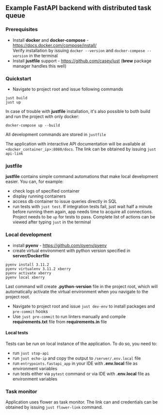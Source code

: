 ## Example FastAPI backend with distributed task queue

### Prerequisites
- Install **docker** and **docker-compose** - https://docs.docker.com/compose/install/
<br> Verify installation by issuing `docker --version` and `docker-compose --version` in the terminal
- Install **justfile** support - https://github.com/casey/just (**brew** package manager handles this well)

### Quickstart
- Navigate to project root and issue following commands
```
just build
just up
```
In case of trouble with **justfile** installation, it's also possible to both build and run
the project with only docker:
```
docker-compose up --build
```
All development commands are stored in `justfile`

The application with interactive API documentation will be available at
`<docker_container_ip>:8080/docs`.
The link can be obtained by issuing `just api-link`

### justfile
**justfile** contains simple command automations that make local development easier. You can, for
example:
- check logs of specified container
- display running containers
- access db container to issue queries directly in SQL
- run tests with `just test`. If integration tests fail, just wait half a minute before running them again,
app needs time to acquire all connections. Project needs to be `up` for tests to pass.
Complete list of actions can be viewed after typing `just` in the terminal


### Local development
- install **pyenv** - https://github.com/pyenv/pyenv
- create virtual environment with python version specified in **server/Dockerfile**
```commandline
pyenv install 3.11.2
pyenv virtualenv 3.11.2 xberry
pyenv activate xberry
pyenv local xberry
```
Last command will create **.python-version** file in the project root, which will
automatically activate the virtual environment when you navigate to the project root.
- Navigate to project root and issue `just dev-env` to install packages and `pre-commit` hooks
- Use `just pre-commit` to run linters manually and compile **requirements.txt** file
from **requirements.in** file

#### Local tests
Tests can be run on local instance of the application. To do so, you need to:
- run `just stop-api`
- run `just echo-ip` and copy the output to `/server/.env.local` file
- run `entrypoints.fastapi_app` in your IDE with **.env.local** file as environment variables
- run tests either via `pytest` command or via IDE with **.env.local** file as environment variables


### Task monitor
Application uses flower as task monitor. The link can and credentials can be obtained by issuing
`just flower-link` command.
